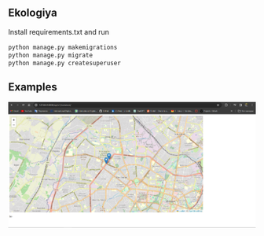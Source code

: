 ## Ekologiya
Install requirements.txt and run
```
python manage.py makemigrations
python manage.py migrate
python manage.py createsuperuser
``` 
## Examples
![alt text](static/image.png)
